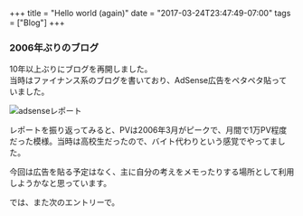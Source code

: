 +++
title = "Hello world (again)"
date = "2017-03-24T23:47:49-07:00"
tags = ["Blog"]
+++

### 2006年ぶりのブログ

10年以上ぶりにブログを再開しました。<br>
当時はファイナンス系のブログを書いており、AdSense広告をペタペタ貼っていました。

![adsenseレポート](/img/adsense_rev.png)

レポートを振り返ってみると、PVは2006年3月がピークで、月間で1万PV程度だった模様。当時は高校生だったので、バイト代わりという感覚でやってました。

今回は広告を貼る予定はなく、主に自分の考えをメモったりする場所として利用しようかなと思っています。

では、また次のエントリーで。

